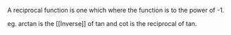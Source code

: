 A reciprocal function is one which where the function is to the power of -1.

eg. arctan is the [[Inverse]] of tan and cot is the reciprocal of tan.